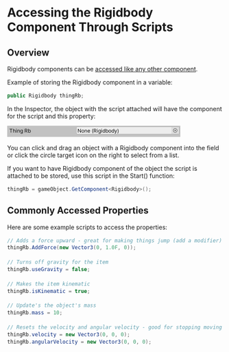 # Accessing the Rigidbody Component Through Scripts

## Overview

Rigidbody components can be [accessed like any other component](../../select/components/accessing-attributes.md).

Example of storing the Rigidbody component in a variable:

```csharp
public Rigidbody thingRb;
```

In the Inspector, the object with the script attached will have the component for the script and this property:

![](<../../.gitbook/assets/image (173).png>)

You can click and drag an object with a Rigidbody component into the field or click the circle target icon on the right to select from a list.

If you want to have Rigidbody component of the object the script is attached to be stored, use this script in the Start() function:

```csharp
thingRb = gameObject.GetComponent<Rigidbody>();
```

## Commonly Accessed Properties

Here are some example scripts to access the properties:

```csharp
// Adds a force upward - great for making things jump (add a modifier)
thingRb.AddForce(new Vector3(0, 1.0F, 0));

// Turns off gravity for the item
thingRb.useGravity = false;

// Makes the item kinematic
thingRb.isKinematic = true;

// Update's the object's mass
thingRb.mass = 10;

// Resets the velocity and angular velocity - good for stopping moving objects
thingRb.velocity = new Vector3(0, 0, 0);
thingRb.angularVelocity = new Vector3(0, 0, 0);
```
